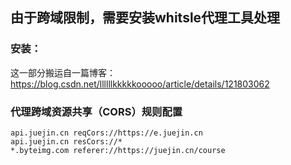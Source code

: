 ## 由于跨域限制，需要安装whitsle代理工具处理

### 安装：
这一部分搬运自一篇博客：https://blog.csdn.net/llllllkkkkkooooo/article/details/121803062

### 代理跨域资源共享（CORS）规则配置
```
api.juejin.cn reqCors://https://e.juejin.cn
api.juejin.cn resCors://*
*.byteimg.com referer://https://juejin.cn/course
```